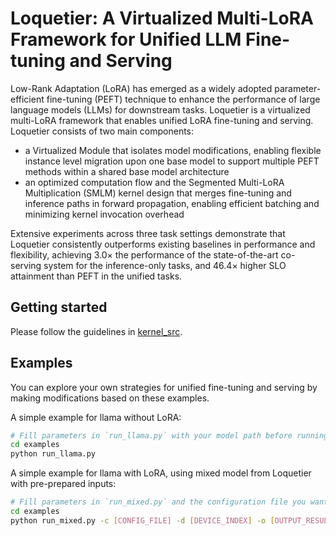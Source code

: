 # Loquetier: A Virtualized Multi-LoRA Framework for Unified LLM Fine-tuning and Serving

Low-Rank Adaptation (LoRA) has emerged as a widely adopted parameter-efficient fine-tuning (PEFT) technique to enhance the performance of large language models (LLMs) for downstream tasks. Loquetier is a virtualized multi-LoRA framework that enables unified LoRA fine-tuning and serving. Loquetier consists of two main components:

- a Virtualized Module that isolates model modifications, enabling flexible instance level migration upon one base model to support multiple PEFT methods within a shared base model architecture
- an optimized computation flow and the Segmented Multi-LoRA Multiplication (SMLM) kernel design that merges fine-tuning and inference paths in forward propagation, enabling efficient batching and minimizing kernel invocation overhead

Extensive experiments across three task settings demonstrate that Loquetier consistently outperforms existing baselines in performance and flexibility, achieving 3.0× the performance of the state-of-the-art co-serving system for the inference-only tasks, and 46.4× higher SLO attainment than PEFT in the unified tasks.

## Getting started

Please follow the guidelines in [kernel_src](kernel_src/README.md).

## Examples

You can explore your own strategies for unified fine-tuning and serving by making modifications based on these examples.

A simple example for llama without LoRA:

```bash
# Fill parameters in `run_llama.py` with your model path before running the example
cd examples
python run_llama.py
```

A simple example for llama with LoRA, using mixed model from Loquetier with pre-prepared inputs:

```bash
# Fill parameters in `run_mixed.py` and the configuration file you want to use with your model paths, dataset paths and modify other settings if you want before running the example
cd examples
python run_mixed.py -c [CONFIG_FILE] -d [DEVICE_INDEX] -o [OUTPUT_RESULT_FILE]
```
